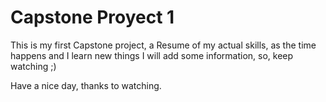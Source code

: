 # Capstone Proyect 1
This is my first Capstone project, a Resume of my actual skills, as the time happens and I learn new things I will add some information, so, keep watching ;)

Have a nice day, thanks to watching.
